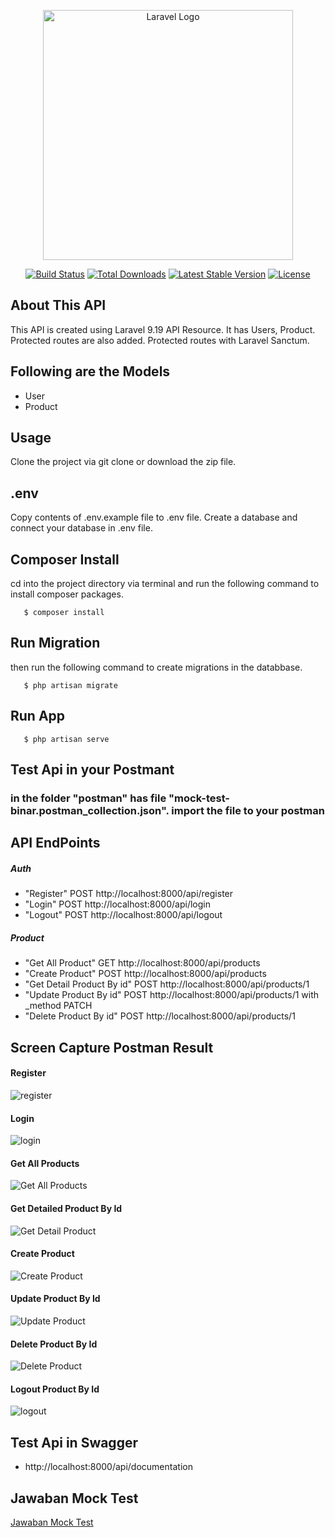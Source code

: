 <p align="center"><a href="https://laravel.com" target="_blank"><img src="https://raw.githubusercontent.com/laravel/art/master/logo-lockup/5%20SVG/2%20CMYK/1%20Full%20Color/laravel-logolockup-cmyk-red.svg" width="400" alt="Laravel Logo"></a></p>

<p align="center">
<a href="https://travis-ci.org/laravel/framework"><img src="https://travis-ci.org/laravel/framework.svg" alt="Build Status"></a>
<a href="https://packagist.org/packages/laravel/framework"><img src="https://img.shields.io/packagist/dt/laravel/framework" alt="Total Downloads"></a>
<a href="https://packagist.org/packages/laravel/framework"><img src="https://img.shields.io/packagist/v/laravel/framework" alt="Latest Stable Version"></a>
<a href="https://packagist.org/packages/laravel/framework"><img src="https://img.shields.io/packagist/l/laravel/framework" alt="License"></a>
</p>

## About This API

This API is created using Laravel 9.19 API Resource. It has Users, Product. Protected routes are also added. Protected routes with Laravel Sanctum.

## Following are the Models

-   User
-   Product

## Usage

Clone the project via git clone or download the zip file.

## .env

Copy contents of .env.example file to .env file. Create a database and connect your database in .env file.

## Composer Install

cd into the project directory via terminal and run the following command to install composer packages.

```
   $ composer install
```

## Run Migration

then run the following command to create migrations in the databbase.

```
   $ php artisan migrate
```

## Run App

```
   $ php artisan serve
```

## Test Api in your Postmant

### in the folder "postman" has file "mock-test-binar.postman_collection.json". import the file to your postman

## API EndPoints

##### Auth

-   "Register" POST http://localhost:8000/api/register
-   "Login" POST http://localhost:8000/api/login
-   "Logout" POST http://localhost:8000/api/logout

##### Product

-   "Get All Product" GET http://localhost:8000/api/products
-   "Create Product" POST http://localhost:8000/api/products
-   "Get Detail Product By id" POST http://localhost:8000/api/products/1
-   "Update Product By id" POST http://localhost:8000/api/products/1 with \_method PATCH
-   "Delete Product By id" POST http://localhost:8000/api/products/1

## Screen Capture Postman Result

#### Register

![register](https://github.com/dedenurr/mock-test-binar/blob/master/public/imagePostman/register.JPG)

#### Login

![login](https://github.com/dedenurr/mock-test-binar/blob/master/public/imagePostman/login.JPG)

#### Get All Products

![Get All Products](https://github.com/dedenurr/mock-test-binar/blob/master/public/imagePostman/getProduct.JPG)

#### Get Detailed Product By Id

![Get Detail Product](https://github.com/dedenurr/mock-test-binar/blob/master/public/imagePostman/getDetailProduct.JPG)

#### Create Product

![Create Product](https://github.com/dedenurr/mock-test-binar/blob/master/public/imagePostman/createProduct.JPG)

#### Update Product By Id

![Update Product](https://github.com/dedenurr/mock-test-binar/blob/master/public/imagePostman/updateProduct.JPG)

#### Delete Product By Id

![Delete Product](https://github.com/dedenurr/mock-test-binar/blob/master/public/imagePostman/deleteProduct.JPG)

#### Logout Product By Id

![logout](https://github.com/dedenurr/mock-test-binar/blob/master/public/imagePostman/logout.JPG)

## Test Api in Swagger

-   http://localhost:8000/api/documentation

## Jawaban Mock Test

[Jawaban Mock Test](https://github.com/dedenurr/mock-test-binar/blob/master/Jawaban_no_1-4_Dede_nurrahman_Mock-test-Binar-BackendDev.pdf)
